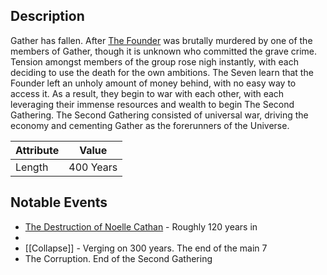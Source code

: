 ## Description
Gather has fallen. After [The Founder](Notable%20Characters#^fa33b2) was brutally murdered by one of the members of Gather, though it is unknown who committed the grave crime. Tension amongst members of the group rose nigh instantly, with each deciding to use the death for the own ambitions. The Seven learn that the Founder left an unholy amount of money behind, with no easy way to access it. As a result, they begin to war with each other, with each leveraging their immense resources and wealth to begin The Second Gathering. The Second Gathering consisted of universal war, driving the economy and cementing Gather as the forerunners of the Universe. 

| Attribute | Value |
| ----------- | ----------- |
| Length | 400 Years |

## Notable Events
- [The Destruction of Noelle Cathan](Shipped%20into%20Oblivion.md) - Roughly 120 years in
- 
- [[Collapse]] - Verging on 300 years. The end of the main 7
- The Corruption. End of the Second Gathering